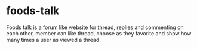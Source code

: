 # foods-talk
Foods talk is a forum like website for thread, replies and commenting on each other, member can like thread, choose as they favorite and show how many times a user as viewed a thread.

